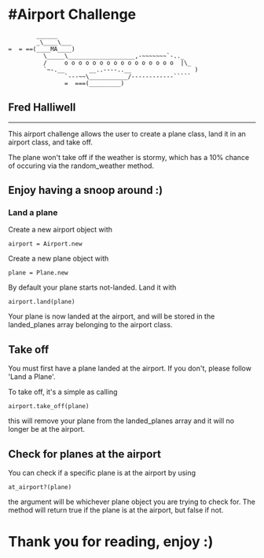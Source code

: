 #Airport Challenge
=================

```
        ______
        _\____\___
=  = ==(____MA____)
          \_____\___________________,-~~~~~~~`-.._
          /     o o o o o o o o o o o o o o o o  |\_
          `~-.__       __..----..__                  )
                `---~~\___________/------------`````
                =  ===(_________)

```

## Fred Halliwell
---------

This airport challenge allows the user to create a plane class, land it in an airport class, and take off.

The plane won't take off if the weather is stormy, which has a 10% chance of occuring via the random_weather method.

Enjoy having a snoop around :)
---------


### Land a plane

Create a new airport object with

```
airport = Airport.new
```

Create a new plane object with

```
plane = Plane.new
```

By default your plane starts not-landed. Land it with

```
airport.land(plane)
```

Your plane is now landed at the airport, and will be stored in the landed_planes array belonging to the airport class.



## Take off

You must first have a plane landed at the airport. If you don't, please follow 'Land a Plane'.

To take off, it's a simple as calling

```
airport.take_off(plane)
```

this will remove your plane from the landed_planes array and it will no longer be at the airport.



## Check for planes at the airport

You can check if a specific plane is at the airport by using 

```
at_airport?(plane)
```

the argument will be whichever plane object you are trying to check for. The method will return true if the plane is at the airport, but false if not.



# Thank you for reading, enjoy :)
